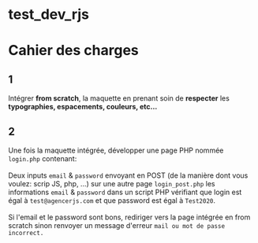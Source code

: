 # test_dev_rjs

<h1>Cahier des charges</h1>

<div>
	<h2>1</h2>
	<p>Intégrer <b>from scratch</b>, la maquette en prenant soin de <b>respecter</b> les <b>typographies, espacements, couleurs, etc...</b></p>
</div>

<div>
	<h2>2</h2>
	<p>Une fois la maquette intégrée, développer une page PHP nommée <code>login.php</code> contenant:
	<br><br>
	Deux inputs <code>email</code> & <code>password</code> envoyant en POST (de la manière dont vous voulez: scrip JS, php, ...) sur une autre page <code>login_post.php</code> les informations <code>email</code> & <code>password</code> dans un script PHP vérifiant que login est égal à <code>test@agencerjs.com</code> et que password est égal à <code>Test2020</code>. <br><br>Si l'email et le password sont bons, rediriger vers la page intégrée en from scratch sinon renvoyer un message d'erreur <code>mail ou mot de passe incorrect.</code>
</div>

